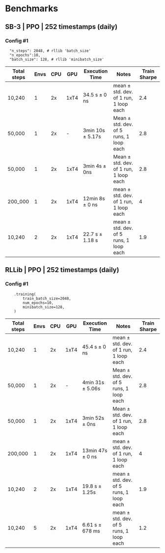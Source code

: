 # Benchmarks

## SB-3 | PPO | 252 timestamps (daily)

### Config #1
```
  "n_steps": 2048, # rllib 'batch_size'
  "n_epochs":10,
  "batch_size": 128, # rllib 'minibatch_size'
```

| Total steps |Envs| CPU   | GPU   | Execution Time         | Notes                        | Train Sharpe |
|--------|---|-------|-------|------------------------|---------------------------------|------------|
|10,240 | 1| 2x    | 1xT4 | 34.5 s ± 0 ns | mean ± std. dev. of 1 run, 1 loop each | 2.4 |
| 50,000 | 1          | 2x    | -     | 3min 10s ± 5.17s       | Mean ± std. dev. of 5 runs, 1 loop each | 2.8 |
| 50,000 | 1          | 2x    | 1xT4  | 3min 4s ± 0ns          | Mean ± std. dev. of 1 run, 1 loop each | 2.8 |
|200_000 | 1| 2x    | 1xT4 | 12min 8s ± 0 ns | mean ± std. dev. of 1 run, 1 loop each | 4 |
|10,240 | 2 | 2x    | 1xT4 |22.7 s ± 1.18 s |mean ± std. dev. of 5 runs, 1 loop each | 1.9 |

##  RLLib | PPO | 252 timestamps (daily)

### Config #1
```
    .training(
        train_batch_size=2048,
        num_epochs=10,
        minibatch_size=128,
    )
```

| Total steps |Envs | CPU   | GPU   | Execution Time         | Notes                        |Train Sharpe |
|---------------|---|-------|-------|------------------------|------------------------------|------------|
|10,240 | 1 | 2x    | 1xT4 | 45.4 s ± 0 ns | mean ± std. dev. of 1 run, 1 loop each | 2.4 |
| 50,000 | 1          | 2x    | -     | 4min 31s ± 5.06s       | Mean ± std. dev. of 5 runs, 1 loop each | 2.8 |
| 50,000 | 1           | 2x    | 1xT4  | 3min 52s ± 0ns         | Mean ± std. dev. of 1 run, 1 loop each | 2.8 |
|200,000| 1 | 2x    | 1xT4 | 13min 47s ± 0 ns | mean ± std. dev. of 1 run, 1 loop each | 4 |
|10,240 | 2 | 2x    | 1xT4 |19.8 s ± 1.25s | mean ± std. dev. of 5 runs, 1 loop each | 1.9 |
|10,240 | 5 | 2x    | 1xT4 |6.61 s ± 678 ms | mean ± std. dev. of 5 runs, 1 loop each |1.2 |


